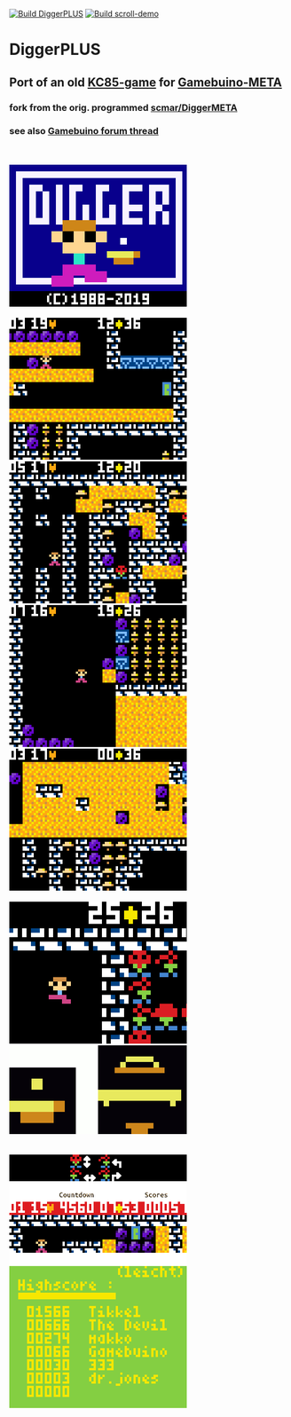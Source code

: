 [![Build DiggerPLUS](https://github.com/tikkel/DiggerPLUS/actions/workflows/build_DiggerPLUS.yml/badge.svg)](https://github.com/tikkel/DiggerPLUS/actions/workflows/build_DiggerPLUS.yml) [![Build scroll-demo](https://github.com/tikkel/DiggerPLUS/actions/workflows/build_scroll-demo.yml/badge.svg)](https://github.com/tikkel/DiggerPLUS/actions/workflows/build_scroll-demo.yml)
# DiggerPLUS
## Port of an old <a href="http://lanale.de/">KC85-game</a> for <a href="https://gamebuino.com/gamebuino-meta">Gamebuino-META</a><br>
### fork from the orig. programmed <a href="https://github.com/scmar/DiggerMETA">scmar/DiggerMETA</a>
### see also <a href="https://community.gamebuino.com/t/diggermeta/1092">Gamebuino forum thread</a>
<br><br>
<img src="./Etc/titlescreen.gif"/>
<br><br>
<img src="./Etc/animation1.gif"/>
<img src="./Etc/animation4.gif"/><br>
<img src="./Etc/animation3.gif"/>
<img src="./Etc/animation2.gif"/>
<br><br>
<img src="./Etc/animation-digger-idle.gif"/>
<img src="./Etc/animation-diamonds.gif"/><br>
<br><br>
<img src="./Etc/highscore.png"/><br>
